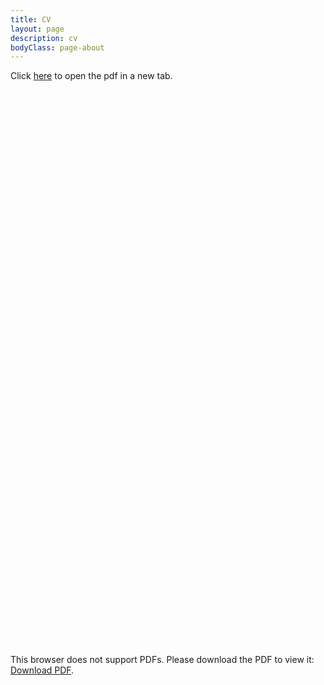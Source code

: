 ```yaml
---
title: CV
layout: page
description: cv
bodyClass: page-about
---
```

Click [here](https://keziaolive.github.io/images/250510_CV.pdf) to open the pdf in a new tab.
<object data="https://keziaolive.github.io/images/250510_CV.pdf" type="application/pdf" frameborder="0" width="100%" height="900px" style="padding: 20px;">
    <embed src="https://keziaolive.github.io/images/250510_CV.pdf" width="100%" height="900px">
        <p>This browser does not support PDFs. Please download the PDF to view it: <a href="https://keziaolive.github.io/olivesblog/images/250510_CV.pdf">Download PDF</a>.</p>
    </embed>
</object>
